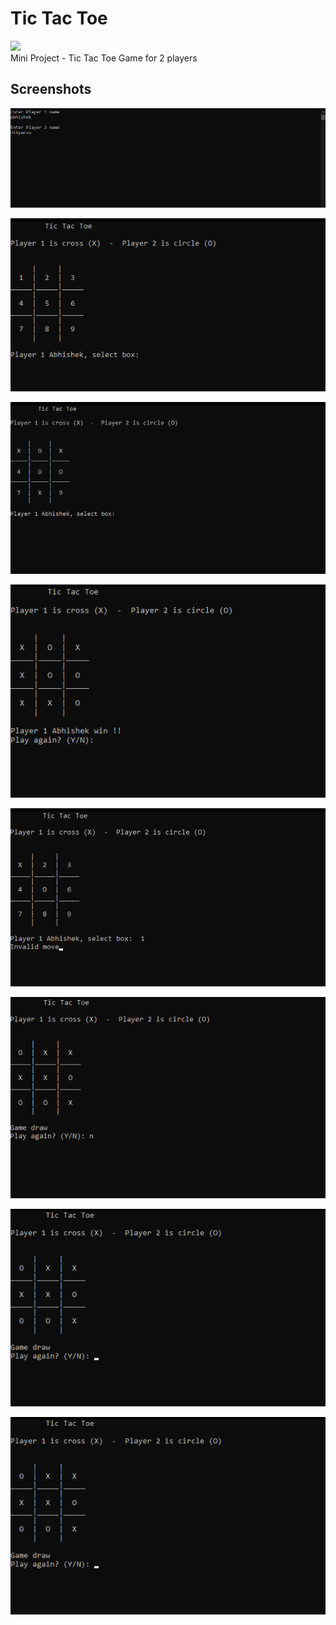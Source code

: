 # Tic Tac Toe
![](https://img.shields.io/badge/build-passing-brightgreen)
<br>
Mini Project - Tic Tac Toe Game for 2 players

## Screenshots
![](https://raw.githubusercontent.com/cooldude98/tic_tac_toe_2_players/eae2e948c40a90c73b30f624ee3de1bdc20a2ea1/imgs/1.png)<br>

![](https://raw.githubusercontent.com/cooldude98/tic_tac_toe_2_players/main/imgs/2.png)<br>

![](https://raw.githubusercontent.com/cooldude98/tic_tac_toe_2_players/main/imgs/3.png)<br>

![](https://raw.githubusercontent.com/cooldude98/tic_tac_toe_2_players/main/imgs/4.png)<br>

![](https://raw.githubusercontent.com/cooldude98/tic_tac_toe_2_players/main/imgs/Invalid%20Move.png)<br>

![](https://raw.githubusercontent.com/cooldude98/tic_tac_toe_2_players/main/imgs/No.png)<br>

![](https://github.com/cooldude98/tic_tac_toe_2_players/blob/main/imgs/draw.png)<br>

![](https://raw.githubusercontent.com/cooldude98/tic_tac_toe_2_players/main/imgs/draw.png)<br>

